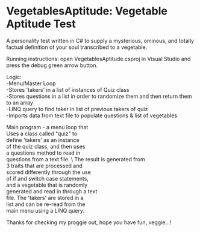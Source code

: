  # VegetablesAptitude: Vegetable Aptitude Test
 
 
 A personality test written in C# to supply 
 a mysterious, ominous, and totally factual
 definition of your soul transcribed to a 
 vegetable. 

 Running instructions:
 open VegetablesAptitude.csproj in 
 Visual Studio and press the debug
 green arrow button. 

 Logic:\
-Menu/Master Loop\
-Stores 'takers' in a list of instances of Quiz class\
-Stores questions in a list in order to randomize them and then return them to an array\
-LINQ query to find taker in list of previous takers of quiz\
-Imports data from text file to populate questions & list of vegetables

 Main program - a menu loop that\
 Uses a class called "quiz" to\
 define 'takers' as an instance\
 of the quiz class, and then uses\
 a questions method to read in \
 questions from a text file. \ 
 The result is generated from	\
 3 traits that are processed and\
 scored differently through the use\
 of if and switch case statements,\
 and a vegetable that is randomly\
 generated and read in through a text\
 file. The 'takers' are stored in a \
 list and can be re-read from the \
 main menu using a LINQ query.

 Thanks for checking my proggie out,
 hope you have fun, veggie...!
